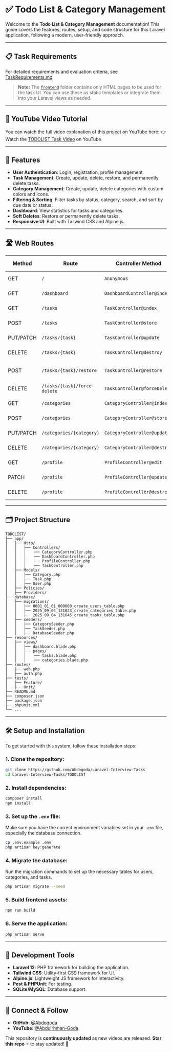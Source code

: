 # ✅ Todo List & Category Management

Welcome to the **Todo List & Category Management** documentation! This guide covers the features, routes, setup, and code structure for this Laravel application, following a modern, user-friendly approach.

---

## 📋 Task Requirements

For detailed requirements and evaluation criteria, see [TaskRequirements.md](./TaskRequirements.pdf).

> **Note:** The [`frontend`](./frontend) folder contains only HTML pages to be used for the task UI. You can use these as static templates or integrate them into your Laravel views as needed.

---


## 🎥 YouTube Video Tutorial

You can watch the full video explanation of this project on YouTube here:
👉 Watch the [TODOLIST Task Video](https://youtu.be/dwOZF8pBBRg) on YouTube

---

## 🧩 Features
- **User Authentication**: Login, registration, profile management.
- **Task Management**: Create, update, delete, restore, and permanently delete tasks.
- **Category Management**: Create, update, delete categories with custom colors and icons.
- **Filtering & Sorting**: Filter tasks by status, category, search, and sort by due date or status.
- **Dashboard**: View statistics for tasks and categories.
- **Soft Deletes**: Restore or permanently delete tasks.
- **Responsive UI**: Built with Tailwind CSS and Alpine.js.

---

## 🛣️ Web Routes

| **Method** | **Route**                        | **Controller Method**                | **Description**                          | **Access Control** |
|------------|-----------------------------------|--------------------------------------|------------------------------------------|-------------------|
| GET        | `/`                               | `Anonymous`                          | Welcome page                             | Public            |
| GET        | `/dashboard`                     | `DashboardController@index`           | Dashboard statistics                     | Authenticated     |
| GET        | `/tasks`                         | `TaskController@index`                | List/filter/sort tasks                   | Authenticated     |
| POST       | `/tasks`                         | `TaskController@store`                | Create a new task                        | Authenticated     |
| PUT/PATCH  | `/tasks/{task}`                  | `TaskController@update`               | Update a task                            | Authenticated     |
| DELETE     | `/tasks/{task}`                  | `TaskController@destroy`              | Soft delete a task                       | Authenticated     |
| POST       | `/tasks/{task}/restore`          | `TaskController@restore`              | Restore a soft-deleted task              | Authenticated     |
| DELETE     | `/tasks/{task}/force-delete`     | `TaskController@forceDelete`          | Permanently delete a task                | Authenticated     |
| GET        | `/categories`                    | `CategoryController@index`            | List categories                          | Authenticated     |
| POST       | `/categories`                    | `CategoryController@store`            | Create a new category                    | Authenticated     |
| PUT/PATCH  | `/categories/{category}`         | `CategoryController@update`           | Update a category                        | Authenticated     |
| DELETE     | `/categories/{category}`         | `CategoryController@destroy`          | Delete a category                        | Authenticated     |
| GET        | `/profile`                       | `ProfileController@edit`              | Edit user profile                        | Authenticated     |
| PATCH      | `/profile`                       | `ProfileController@update`            | Update user profile                      | Authenticated     |
| DELETE     | `/profile`                       | `ProfileController@destroy`           | Delete user account                      | Authenticated     |

---

## 🗂️ Project Structure
```
TODOLIST/
├── app/
│   ├── Http/
│   │   ├── Controllers/
│   │   │   ├── CategoryController.php
│   │   │   ├── DashboardController.php
│   │   │   ├── ProfileController.php
│   │   │   ├── TaskController.php
│   ├── Models/
│   │   ├── Category.php
│   │   ├── Task.php
│   │   ├── User.php
│   ├── Policies/
│   ├── Providers/
├── database/
│   ├── migrations/
│   │   ├── 0001_01_01_000000_create_users_table.php
│   │   ├── 2025_09_04_131023_create_categories_table.php
│   │   ├── 2025_09_04_131045_create_tasks_table.php
│   ├── seeders/
│   │   ├── CategorySeeder.php
│   │   ├── TaskSeeder.php
│   │   ├── DatabaseSeeder.php
├── resources/
│   ├── views/
│   │   ├── dashboard.blade.php
│   │   ├── pages/
│   │   │   ├── tasks.blade.php
│   │   │   ├── categories.blade.php
├── routes/
│   ├── web.php
│   ├── auth.php
├── tests/
│   ├── Feature/
│   ├── Unit/
├── README.md
├── composer.json
├── package.json
├── phpunit.xml
└── ...
```
---

## 🛠️ Setup and Installation
To get started with this system, follow these installation steps:

### 1. Clone the repository:
```bash
git clone https://github.com/Abdogoda/Laravel-Interview-Tasks
cd Laravel-Interview-Tasks/TODOLIST
```

### 2. Install dependencies:
```bash
composer install
npm install
```

### 3. Set up the `.env` file:
Make sure you have the correct environment variables set in your `.env` file, especially the database connection.

```bash
cp .env.example .env
php artisan key:generate
```

### 4. Migrate the database:
Run the migration commands to set up the necessary tables for users, categories, and tasks.

```bash
php artisan migrate --seed
```

### 5. Build frontend assets:
```bash
npm run build
```

### 6. Serve the application:
```bash
php artisan serve
```

---

## 🔧 Development Tools

- **Laravel 12**: PHP framework for building the application.
- **Tailwind CSS**: Utility-first CSS framework for UI.
- **Alpine.js**: Lightweight JS framework for interactivity.
- **Pest & PHPUnit**: For testing.
- **SQLite/MySQL**: Database support.

---

## 🔗 Connect & Follow  
- **GitHub:** [@Abdogoda](https://github.com/Abdogoda)  
- **YouTube:** [@Abdulrhman-Goda](https://www.youtube.com/@Abdulrhman-Goda)

This repository is **continuously updated** as new videos are released. **Star this repo** ⭐ to stay updated! 🚀  
